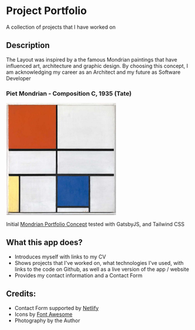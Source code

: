 # Project Portfolio

A collection of projects that I have worked on

## Description

The Layout was inspired by a the famous Mondrian paintings that have influenced art, architecture and graphic design. By choosing this concept, I am acknowledging my career as an Architect and my future as Software Developer

### Piet Mondrian - Composition C, 1935 (Tate)

<img src="src/images/mondrian_composition_c.jpg" alt="Piet Mondrian - Composition C, 1935" width=300 />

Initial [Mondrian Portfolio Concept](https://mondrian-portfolio-concept.netlify.app/) tested with GatsbyJS, and Tailwind CSS

## What this app does?

- Introduces myself with links to my CV
- Shows projects that I've worked on, what technologies I've used, with links to the code on Github, as well as a live version of the app / website
- Provides my contact information and a Contact Form

## Credits:

- Contact Form supported by [Netlify](https://www.netlify.com/)
- Icons by [Font Awesome](https://fontawesome.com/)
- Photography by the Author
